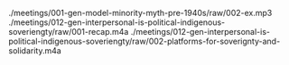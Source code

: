 ./meetings/001-gen-model-minority-myth-pre-1940s/raw/002-ex.mp3
./meetings/012-gen-interpersonal-is-political-indigenous-soveriengty/raw/001-recap.m4a
./meetings/012-gen-interpersonal-is-political-indigenous-soveriengty/raw/002-platforms-for-soverignty-and-solidarity.m4a
